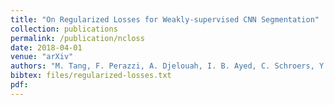 ```yaml
---
title: "On Regularized Losses for Weakly-supervised CNN Segmentation"
collection: publications
permalink: /publication/ncloss
date: 2018-04-01
venue: "arXiv"
authors: "M. Tang, F. Perazzi, A. Djelouah, I. B. Ayed, C. Schroers, Y. Boykov"
bibtex: files/regularized-losses.txt
pdf:
---
```

